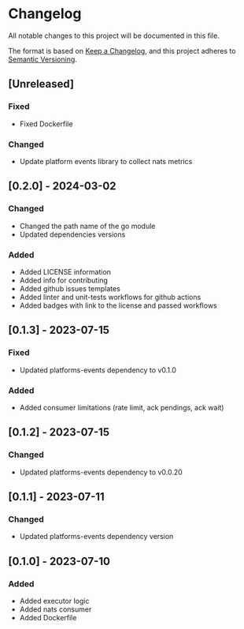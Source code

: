# Changelog

All notable changes to this project will be documented in this file.

The format is based on [Keep a Changelog](https://keepachangelog.com/en/1.0.0/), and this project adheres
to [Semantic Versioning](https://semver.org/spec/v2.0.0.html).

## [Unreleased]

### Fixed
- Fixed Dockerfile

### Changed
- Update platform events library to collect nats metrics

## [0.2.0] - 2024-03-02

### Changed
- Changed the path name of the go module
- Updated dependencies versions

### Added
- Added LICENSE information
- Added info for contributing
- Added github issues templates
- Added linter and unit-tests workflows for github actions
- Added badges with link to the license and passed workflows

## [0.1.3] - 2023-07-15

### Fixed
- Updated platforms-events dependency to v0.1.0

### Added
- Added consumer limitations (rate limit, ack pendings, ack wait)

## [0.1.2] - 2023-07-15

### Changed
- Updated platforms-events dependency to v0.0.20

## [0.1.1] - 2023-07-11

### Changed
- Updated platforms-events dependency version

## [0.1.0] - 2023-07-10

### Added
- Added executor logic
- Added nats consumer
- Added Dockerfile
